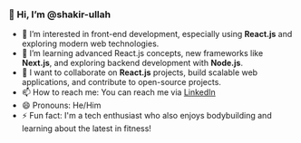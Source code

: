 ### 👋 Hi, I’m @shakir-ullah
- 👀 I’m interested in front-end development, especially using **React.js** and exploring modern web technologies.
- 🌱 I’m learning advanced React.js concepts, new frameworks like **Next.js**, and exploring backend development with **Node.js**.
- 💞️ I want to collaborate on **React.js** projects, build scalable web applications, and contribute to open-source projects.
- 📫 How to reach me: You can reach me via [LinkedIn](https://www.linkedin.com/in/shakir-ullah-201650/)
- 😄 Pronouns: He/Him
- ⚡ Fun fact: I'm a tech enthusiast who also enjoys bodybuilding and learning about the latest in fitness!


<!---
shakir-rakbank/shakir-rakbank is a ✨ special ✨ repository because its `README.md` (this file) appears on your GitHub profile.
You can click the Preview link to take a look at your changes.
--->
